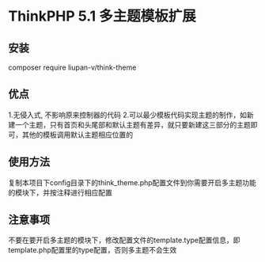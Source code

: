 ThinkPHP 5.1 多主题模板扩展
===============

## 安装
composer require liupan-v/think-theme

## 优点

1.无侵入式, 不影响原来控制器的代码
2.可以最少模板代码实现主题的制作，如新建一个主题，只有首页和头尾部和默认主题有差异，就只要新建这三部分的主题即可，其他的模板调用默认主题相应位置的

## 使用方法

复制本项目下config目录下的think_theme.php配置文件到你需要开启多主题功能的模块下，并按注释进行相应配置

## 注意事项

不要在要开启多主题的模块下，修改配置文件的template.type配置信息，即template.php配置里的type配置，否则多主题不会生效